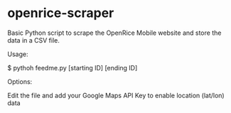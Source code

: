 # openrice-scraper

Basic Python script to scrape the OpenRice Mobile website and store the data in a CSV file.

Usage:

$ pythoh feedme.py [starting ID] [ending ID]

Options:

Edit the file and add your Google Maps API Key to enable location (lat/lon) data

